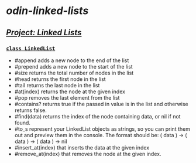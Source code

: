 # *odin-linked-lists*

## [_Project: Linked Lists_][link_project]
### [`class LinkedList`][link_class]
+ #append adds a new node to the end of the list
+ #prepend adds a new node to the start of the list
+ #size returns the total number of nodes in the list
+ #head returns the first node in the list
+ #tail returns the last node in the list
+ #at(index) returns the node at the given index
+ #pop removes the last element from the list
+ #contains? returns true if the passed in value is in the list and otherwise returns false.
+ #find(data) returns the index of the node containing data, or nil if not found.
+ #to_s represent your LinkedList objects as strings, so you can print them out and preview them in the console. The format should be: ( data ) -> ( data ) -> ( data ) -> nil
+ #insert_at(index) that inserts the data at the given index
+ #remove_at(index) that removes the node at the given index. 

[link_project]: https://www.theodinproject.com/courses/ruby-programming/lessons/linked-lists 
[link_class]: https://github.com/nxdf2015/odin-linked-lists/blob/master/linked_list.rb 
